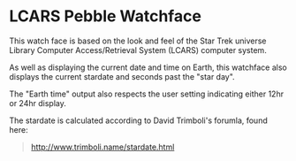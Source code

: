 LCARS Pebble Watchface
======================


This watch face is based on the look and feel of the Star Trek universe Library Computer
Access/Retrieval System (LCARS) computer system.

As well as displaying the current date and time on Earth, this watchface also displays
the current stardate and seconds past the "star day".

The "Earth time" output also respects the user setting indicating either 12hr or 24hr
display.

The stardate is calculated according to David Trimboli's forumla, found here:

> http://www.trimboli.name/stardate.html
